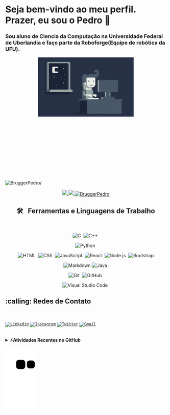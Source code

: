 # Seja bem-vindo ao meu perfil. Prazer, eu sou o Pedro 👋

### Sou aluno de Ciencia da Computação na Universidade Federal de Uberlandia e faço parte da Roboforge(Equipe de robótica da UFU).

<center>
<img alt="Night Coding" src="https://raw.githubusercontent.com/AVS1508/AVS1508/master/assets/Night-Coding.gif" align="center"/>

<br><br><br><br>
<br><br><br><br>
<br><br>

<p align="left"> <img src=https://komarev.com/ghpvc/?username=BruggerPedro alt=BruggerPedro/> </p>
  
<p align="center">
<a href="https://github.com/BruggerPedro">
  <img height="160em" src="https://github-readme-stats-eight-theta.vercel.app/api?username=BruggerPedro&show_icons=true&theme=radical&include_all_commits=true&count_private=true"/>
  <img height="160em" src="https://github-readme-stats-eight-theta.vercel.app/api/top-langs/?username=BruggerPedro&layout=compact&langs_count=8&theme=radical"/>
  <img height="160em" align="center" src="https://github-readme-streak-stats.herokuapp.com/?user=BruggerPedro&theme=radical" alt="BruggerPedro" />
</a>
</p>

<h2>🛠 &nbsp; Ferramentas e Linguagens de Trabalho</h2>

<br>

![C](https://img.shields.io/badge/-C-05122A?style=flat&logo=C&logoColor=A8B9CC)&nbsp;
![C++](https://img.shields.io/badge/-C++-05122A?style=flat&logo=C%2B%2B&logoColor=00599C)&nbsp;

![Python](https://img.shields.io/badge/-Python-05122A?style=flat&logo=python)&nbsp;

![HTML](https://img.shields.io/badge/-HTML-05122A?style=flat&logo=HTML5)&nbsp;
![CSS](https://img.shields.io/badge/-CSS-05122A?style=flat&logo=CSS3&logoColor=1572B6)&nbsp;
![JavaScript](https://img.shields.io/badge/-JavaScript-05122A?style=flat&logo=javascript)&nbsp;
![React](https://img.shields.io/badge/-React-05122A?style=flat&logo=react)&nbsp;
![Node.js](https://img.shields.io/badge/-Node.js-05122A?style=flat&logo=node.js)&nbsp;
![Bootstrap](https://img.shields.io/badge/-Bootstrap-05122A?style=flat&logo=bootstrap&logoColor=563D7C)

![Markdown](https://img.shields.io/badge/-Markdown-05122A?style=flat&logo=markdown)
![Java](https://img.shields.io/badge/-Java-05122A?style=flat&logo=Java&logoColor=FFA518)&nbsp;

![Git](https://img.shields.io/badge/-Git-05122A?style=flat&logo=git)&nbsp;
![GitHub](https://img.shields.io/badge/-GitHub-05122A?style=flat&logo=github)&nbsp;

![Visual Studio Code](https://img.shields.io/badge/-Visual%20Studio%20Code-05122A?style=flat&logo=visual-studio-code&logoColor=007ACC)&nbsp;

</center>

<h2 align="left">:calling: Redes de Contato</h2>
<br>
<p align="left">
  <code><a href="https://www.linkedin.com/in/pedro-murilo-brügger-65295b210/"><img width="40px" src="https://img.icons8.com/color/8x/000000/linkedin.png" title="Linkedin"/></a></code>
  <code><a href="https://www.instagram.com/pedrombrugger" target="_blank"><img width="40px" src="https://img.icons8.com/fluent/48/000000/instagram-new.png" title="Instagram"/></a></code>
  <code><a href="https://twitter.com/bruggerpedro" target="_blank"><img width="40px" src="https://img.icons8.com/fluent/48/000000/twitter.png" title="Twitter"/></a></code>
  <code><a href="mailto:pedrobrugger89@gmail.com" target="_blank"><img width="40px" src="https://img.icons8.com/fluent/48/000000/gmail.png" title="Gmail"/></a></code>
</p>


<br/>

<details>
  <summary><b>⚡Atividades Recentes no GitHub </b></summary>
  <br/>
   <a href="https://github.com/BruggerPedro"><img alt="Gráfico de Atividades de Pedro" src="https://activity-graph.herokuapp.com/graph?username=BruggerPedro&custom_title=Pedro%20Brugger's%20Contribution%20Graph&theme=react-dark" /></a>
  <br/>

</details>

![Snake animation](https://github.com/BruggerPedro/BruggerPedro/blob/output/github-contribution-grid-snake.svg)

